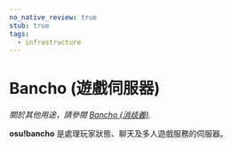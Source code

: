 ```yaml
---
no_native_review: true
stub: true
tags:
  - infrastructure
---
```


# Bancho (遊戲伺服器)

*關於其他用途，請參閱 [Bancho (消歧義)](/wiki/Disambiguation/Bancho).*

**osu!bancho** 是處理玩家狀態、聊天及多人遊戲服務的伺服器。
